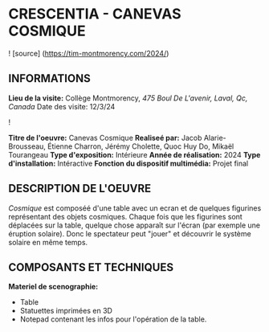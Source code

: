 # CRESCENTIA - CANEVAS COSMIQUE

! [](Crescentia/media/crescentia.png) 
[source] (https://tim-montmorency.com/2024/)

## INFORMATIONS

**Lieu de la visite:** 
Collège Montmorency, _475 Boul De L'avenir, Laval, Qc, Canada_
Date des visite: 12/3/24

! [](Crescentia/media/canevascosmique1.jpg)

**Titre de l'oeuvre:** Canevas Cosmique
**Realiseé par:** Jacob Alarie-Brousseau, Étienne Charron, Jérémy Cholette, Quoc Huy Do, Mikaël Tourangeau
**Type d'exposition:** Intérieure
**Année de réalisation:** 2024
**Type d'installation:** Intéractive
**Fonction du dispositif multimédia:** Projet final

## DESCRIPTION DE L'OEUVRE

_Cosmique_ est composéé d'une table avec un ecran et de quelques figurines représentant des objets cosmiques. Chaque fois que les figurines sont déplacées sur la table, quelque chose apparaît sur l'écran (par exemple une éruption solaire). Donc le spectateur peut "jouer" et découvrir le système solaire en même temps.

## COMPOSANTS ET TECHNIQUES

**Materiel de scenographie:** 

+ Table
+ Statuettes imprimées en 3D
+ Notepad contenant les infos pour l'opération de la table.
